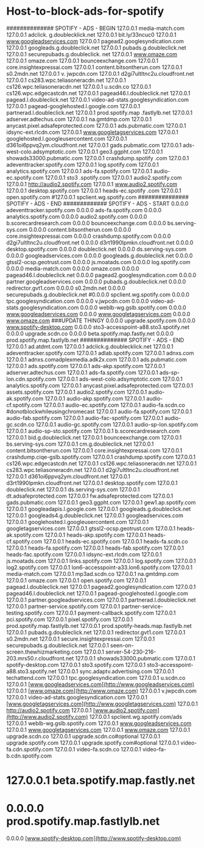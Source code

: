 # Host-to-block-ads-for-spotify
############## SPOTIFY - ADS - BEGIN
127.0.0.1 media-match.com
127.0.0.1 adclick. g.doublecklick.net
127.0.0.1 bit.ly/33ncuc0
127.0.0.1 www.googleadservices.com
127.0.0.1 pagead2.googlesyndication.com
127.0.0.1 googleads.g.doubleclick.net
127.0.0.1 pubads.g.doubleclick.net
127.0.0.1 securepubads.g.doubleclick. net
127.0.0.1 www.omaze.com
127.0.0.1 omaze.com
127.0.0.1 bounceexchange.com
127.0.0.1 core.insightexpressai.com
127.0.0.1 content.bitsontherun.com
127.0.0.1 s0.2mdn.net
127.0.0.1 v. jwpcdn.com
127.0.0.1 d2gi7ultltnc2u.cloudfront.net
127.0.0.1 cs283.wpc.teliasoneracdn.net
127.0.0.1 cs126.wpc.teliasoneracdn.net
127.0.0.1 u.scdn.co
127.0.0.1 cs126.wpc.edgecastcdn.net
127.0.0.1 pagead46.l.doubleclick.net
127.0.0.1 pagead.l.doubleclick.net
127.0.0.1 video-ad-stats.googlesyndication.com
127.0.0.1 pagead-googlehosted.l.google.com
127.0.0.1 partnerad.l.doubleclick.net
127.0.0.1 prod.spotify.map .fastlylb.net
127.0.0.1 adserver.adtechus.com
127.0.0.1 na.gmtdmp.com
127.0.0.1 anycast.pixel.adsafeprotected.com
127.0.0.1 ads.pubmatic.com
127.0.0.1 idsync-ext.rlcdn.com
127.0.0.1 www.googletagservices.com
127.0.0.1 googlehosted.l.googleusercontent.com
127.0.0.1 d361oi6ppvq2ym.cloudfront.net
127.0.0.1 gads.pubmatic.com
127.0.0.1 ads-west-colo.adsymptotic.com
127.0.0.1 geo3.ggpht.com
127.0.0.1 showads33000.pubmatic.com
127.0.0.1 crashdump.spotify .com
127.0.0.1 adeventtracker.spotify.com
127.0.0.1 log.spotify.com
127.0.0.1 analytics.spotify.com
127.0.0.1 ads-fa.spotify.com
127.0.0.1 audio-ec.spotify.com
127.0.0.1 sto3 .spotify.com
127.0.0.1 audio2.spotify.com
127.0.0.1 http://audio2.spotify.com
127.0.0.1 www.audio2.spotify.com
127.0.0.1 desktop.spotify.com
127.0.0.1 heads-ec.spotify .com
127.0.0.1 open.spotify.com
#127.0.0.1 spclient.wg.spotify.com
############### SPOTIFY - ADS - END
############# SPOTIFY - ADS - START
0.0.0.0 adeventtracker.spotify.com
0.0.0.0 ads-fa.spotify.com
0.0.0.0 analytics.spotify.com
0.0.0.0 audio2.spotify.com
0.0.0.0 b.scorecardresearch.com
0.0.0.0 bounceexchange.com
0.0.0.0 bs.serving-sys.com
0.0.0.0 content.bitsontherun.com
0.0.0.0 core.insightexpressai.com
0.0.0.0 crashdump.spotify.com
0.0.0.0 d2gi7ultltnc2u.cloudfront.net
0.0.0.0 d3rt1990lpmkn.cloudfront.net
0.0.0.0 desktop.spotify.com
0.0.0.0 doubleclick.net
0.0.0.0 ds.serving-sys.com
0.0.0.0 googleadservices.com
0.0.0.0 googleads.g.doubleclick.net
0.0.0.0 gtssl2-ocsp.geotrust.com
0.0.0.0 js.moatads.com
0.0.0.0 log.spotify.com
0.0.0.0 media-match.com
0.0.0.0 omaze.com
0.0.0.0 pagead46.l.doubleclick.net
0.0.0.0 pagead2.googlesyndication.com
0.0.0.0 partner.googleadservices.com
0.0.0.0 pubads.g.doubleclick.net
0.0.0.0 redirector.gvt1.com
0.0.0.0 s0.2mdn.net
0.0.0.0 securepubads.g.doubleclick.net
#0.0.0.0 spclient.wg.spotify.com
0.0.0.0 tpc.googlesyndication.com
0.0.0.0 v.jwpcdn.com
0.0.0.0 video-ad-stats.googlesyndication.com
0.0.0.0 weblb-wg.gslb.spotify.com
0.0.0.0 www.googleadservices.com
0.0.0.0 www.googletagservices.com
0.0.0.0 www.omaze.com
###UPDATE THINGY
0.0.0.0 upgrade.spotify.com
0.0.0.0 www.spotify-desktop.com
0.0.0.0 sto3-accesspoint-a88.sto3.spotify.net
0.0.0.0 upgrade.scdn.co
0.0.0.0 beta.spotify.map.fastly.net
0.0.0.0 prod.spotify.map.fastlylb.net
############## SPOTIFY - ADS - END
127.0.0.1 ad.atdmt.com
127.0.0.1 adclick.g.doublecklick.net
127.0.0.1 adeventtracker.spotify.com
127.0.0.1 adlab.spotify.com
127.0.0.1 adnxs.com
127.0.0.1 adnxs.comadplexmedia.adk2x.com
127.0.0.1 ads.pubmatic.com
127.0.0.1 ads.spotify.com
127.0.0.1 ads-akp.spotify.com
127.0.0.1 adserver.adtechus.com
127.0.0.1 ads-fa.spotify.com
127.0.0.1 ads-sp-lon.cdn.spotify.com
127.0.0.1 ads-west-colo.adsymptotic.com
127.0.0.1 analytics.spotify.com
127.0.0.1 anycast.pixel.adsafeprotected.com
127.0.0.1 assets.spotify.com
127.0.0.1 audio2.spotify.com
127.0.0.1 audio-ak.spotify.com
127.0.0.1 audio-akp.spotify.com
127.0.0.1 audio-cf.spotify.com
127.0.0.1 audio-ec.spotify.com
127.0.0.1 audio-fa.scdn.co #donotblockwhileusingchromecast
127.0.0.1 audio-fa.spotify.com
127.0.0.1 audio-fab.spotify.com
127.0.0.1 audio-fac-spotify.com
127.0.0.1 audio-gc.scdn.co
127.0.0.1 audio-gc.spotify.com
127.0.0.1 audio-sp-lon.spotify.com
127.0.0.1 audio-sp-sto.spotify.com
127.0.0.1 b.scorecardresearch.com
127.0.0.1 bid.g.doubleclick.net
127.0.0.1 bounceexchange.com
127.0.0.1 bs.serving-sys.com
127.0.0.1 cm.g.doubleclick.net
127.0.0.1 content.bitsontherun.com
127.0.0.1 core.insightexpressai.com
127.0.0.1 crashdump.ciqe-gslb.spotify.com
127.0.0.1 crashdump.spotify.com
127.0.0.1 cs126.wpc.edgecastcdn.net
127.0.0.1 cs126.wpc.teliasoneracdn.net
127.0.0.1 cs283.wpc.teliasoneracdn.net
127.0.0.1 d2gi7ultltnc2u.cloudfront.net
127.0.0.1 d361oi6ppvq2ym.cloudfront.net
127.0.0.1 d3rt1990lpmkn.cloudfront.net
127.0.0.1 desktop.spotify.com
127.0.0.1 doubleclick.net
127.0.0.1 ds.serving-sys.com
127.0.0.1 dt.adsafeprotected.com
127.0.0.1 fw.adsafeprotected.com
127.0.0.1 gads.pubmatic.com
127.0.0.1 geo3.ggpht.com
127.0.0.1 gew1.ap.spotify.com
127.0.0.1 googleadapis.l.google.com
127.0.0.1 googleads.g.doubleclick.net
127.0.0.1 googleads4.g.doubleclick.net
127.0.0.1 googleadservices.com
127.0.0.1 googlehosted.l.googleusercontent.com
127.0.0.1 googletagservices.com
127.0.0.1 gtssl2-ocsp.geotrust.com
127.0.0.1 heads-ak.spotify.com
127.0.0.1 heads-akp.spotify.com
127.0.0.1 heads-cf.spotify.com
127.0.0.1 heads-ec.spotify.com
127.0.0.1 heads-fa.scdn.co
127.0.0.1 heads-fa.spotify.com
127.0.0.1 heads-fab.spotify.com
127.0.0.1 heads-fac.spotify.com
127.0.0.1 idsync-ext.rlcdn.com
127.0.0.1 js.moatads.com
127.0.0.1 links.spotify.com
127.0.0.1 log.spotify.com
127.0.0.1 log2.spotify.com
127.0.0.1 lon6-accesspoint-a33.lon6.spotify.com
127.0.0.1 media-match.com
127.0.0.1 mp3ad.scdn.co
127.0.0.1 na.gmtdmp.com
127.0.0.1 omaze.com
127.0.0.1 open.spotify.com
127.0.0.1 pagead.l.doubleclick.net
127.0.0.1 pagead2.googlesyndication.com
127.0.0.1 pagead46.l.doubleclick.net
127.0.0.1 pagead-googlehosted.l.google.com
127.0.0.1 partner.googleadservices.com
127.0.0.1 partnerad.l.doubleclick.net
127.0.0.1 partner-service.spotify.com
127.0.0.1 partner-service-testing.spotify.com
127.0.0.1 payment-callback.spotify.com
127.0.0.1 pci.spotify.com
127.0.0.1 pixel.spotify.com
127.0.0.1 prod.spotify.map.fastlylb.net
127.0.0.1 prod.spotify-heads.map.fastlylb.net
127.0.0.1 pubads.g.doubleclick.net
127.0.0.1 redirector.gvt1.com
127.0.0.1 s0.2mdn.net
127.0.0.1 secure.insightexpressai.com
127.0.0.1 securepubads.g.doubleclick.net
127.0.0.1 seen-on-screen.thewhizmarketing.com
127.0.0.1 server-54-230-216-203.mrs50.r.cloudfront.net
127.0.0.1 showads33000.pubmatic.com
127.0.0.1 spotify-desktop.com
127.0.0.1 sto3.spotify.com
127.0.0.1 sto3-accesspoint-a88.sto3.spotify.net
127.0.0.1 sync.adaptv.advertising.com
127.0.0.1 techattend.com
127.0.0.1 tpc.googlesyndication.com
127.0.0.1 u.scdn.co
127.0.0.1 [www.googleadservices.com](http://www.googleadservices.com)
127.0.0.1 [www.omaze.com](http://www.omaze.com)
127.0.0.1 v.jwpcdn.com
127.0.0.1 video-ad-stats.googlesyndication.com
127.0.0.1 [www.googletagservices.com](http://www.googletagservices.com)
127.0.0.1 http://audio2.spotify.com
127.0.0.1 [www.audio2.spotify.com](http://www.audio2.spotify.com)
127.0.0.1 spclient.wg.spotify.com/ads
127.0.0.1 weblb-wg.gslb.spotify.com
127.0.0.1 www.googleadservices.com
127.0.0.1 www.googletagservices.com
127.0.0.1 www.omaze.com
127.0.0.1 upgrade.scdn.co
127.0.0.1 upgrade.scdn.co#optional
127.0.0.1 upgrade.spotify.com
127.0.0.1 upgrade.spotify.com#optional
127.0.0.1 video-fa.cdn.spotify.com
127.0.0.1 video-fa.scdn.co
127.0.0.1 video-fa-b.cdn.spotify.com
# 127.0.0.1 beta.spotify.map.fastly.net
# 0.0.0.0 prod.spotify.map.fastlylb.net
0.0.0.0 [www.spotify-desktop.com](http://www.spotify-desktop.com)
